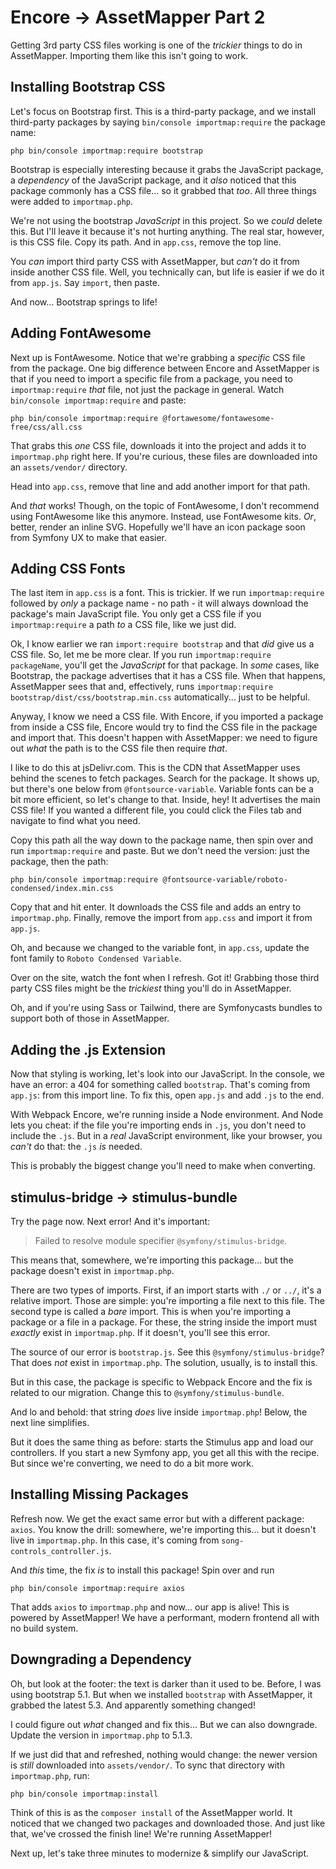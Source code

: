 # Encore -> AssetMapper Part 2

Getting 3rd party CSS files working is one of the *trickier* things to do in
AssetMapper. Importing them like this isn't going to work.

## Installing Bootstrap CSS

Let's focus on Bootstrap first. This is a third-party package, and we install
third-party packages by saying `bin/console importmap:require` the package name:

```terminal-silent
php bin/console importmap:require bootstrap
```

Bootstrap is especially interesting because it grabs the JavaScript package, a
*dependency* of the JavaScript package, and it *also* noticed that this package
commonly has a CSS file... so it grabbed that *too*. All three things were
added to `importmap.php`.

We're not using the bootstrap *JavaScript* in this project. So we *could* delete
this. But I'll leave it because it's not hurting anything. The real star, however,
is this CSS file. Copy its path. And in `app.css`, remove the top line.

You *can* import third party CSS with AssetMapper, but *can't* do it from inside
another CSS file. Well, you technically can, but life is easier if we do it from
`app.js`. Say `import`, then paste.

And now... Bootstrap springs to life!

## Adding FontAwesome

Next up is FontAwesome. Notice that we're grabbing a *specific* CSS file from the
package. One big difference between Encore and AssetMapper is that if you need to
import a specific file from a package, you need to `importmap:require` *that* file,
not just the package in general. Watch `bin/console importmap:require` and
paste:

```terminal-silent
php bin/console importmap:require @fortawesome/fontawesome-free/css/all.css
```

That grabs this *one* CSS file, downloads it into the project and adds it to
`importmap.php` right here. If you're curious, these files are downloaded into
an `assets/vendor/` directory.

Head into `app.css`, remove that line and add another import for that path.

And *that* works! Though, on the topic of FontAwesome, I don't recommend using
FontAwesome like this anymore. Instead, use FontAwesome kits.
*Or*, better, render an inline SVG. Hopefully we'll have an icon package soon
from Symfony UX to make that easier.

## Adding CSS Fonts

The last item in `app.css` is a font. This is trickier. If we run `importmap:require`
followed by *only* a package name - no path - it will always download the package's
main JavaScript file. You only get a CSS file if you `importmap:require` a path
*to* a CSS file, like we just did.

Ok, I know earlier we ran `import:require bootstrap` and that *did* give us a CSS
file. So, let me be more clear. If you run `importmap:require packageName`, you'll
get the *JavaScript* for that package. In *some* cases, like Bootstrap, the package
advertises that it has a CSS file. When that happens, AssetMapper sees that and,
effectively, runs `importmap:require bootstrap/dist/css/bootstrap.min.css`
automatically... just to be helpful.

Anyway, I know we need a CSS file. With Encore, if you imported a package from
inside a CSS file, Encore would try to find the CSS file in the package and import
that. This doesn't happen with AssetMapper: we need to figure out *what* the path
is to the CSS file then require *that*.

I like to do this at jsDelivr.com. This is the CDN that AssetMapper uses behind
the scenes to fetch packages. Search for the package. It shows up, but there's
one below from `@fontsource-variable`. Variable fonts can be a bit more efficient,
so let's change to that. Inside, hey! It advertises the main CSS file!
If you wanted a different file, you could click the Files tab and navigate to find
what you need.

Copy this path all the way down to the package name, then spin over and run
`importmap:require` and paste. But we don't need the version: just
the package, then the path:

```terminal-silent
php bin/console importmap:require @fontsource-variable/roboto-condensed/index.min.css
```

Copy that and hit enter. It downloads the CSS file and adds an entry to
`importmap.php`. Finally, remove the import from `app.css` and import it from
`app.js`.

Oh, and because we changed to the variable font, in `app.css`, update the font family
to `Roboto Condensed Variable`.

Over on the site, watch the font when I refresh. Got it! Grabbing those third
party CSS files might be the *trickiest* thing you'll do in AssetMapper.

Oh, and if you're using Sass or Tailwind, there are Symfonycasts bundles to 
support both of those in AssetMapper.

## Adding the .js Extension

Now that styling is working, let's look into our JavaScript. In the console, we
have an error: a 404 for something called `bootstrap`. That's coming from
`app.js`: from this import line. To fix this, open `app.js` and add `.js` to the
end.

With Webpack Encore, we're running inside a Node environment. And Node
lets you cheat: if the file you're importing ends in `.js`, you don't need to
include the `.js`. But in a *real* JavaScript environment, like your browser, you
*can't* do that: the `.js` *is* needed.

This is probably the biggest change you'll need to make when converting.

## stimulus-bridge -> stimulus-bundle

Try the page now. Next error! And it's important:

> Failed to resolve module specifier `@symfony/stimulus-bridge`.

This means that, somewhere, we're importing this package... but the package doesn't
exist in `importmap.php`.

There are two types of imports. First, if an import starts with `./` or `../`,
it's a relative import. Those are simple: you're importing a file next to this
file. The second type is called a *bare* import. This is when you're importing a
package or a file in a package. For these, the string inside the import must *exactly*
exist in `importmap.php`. If it doesn't, you'll see this error.

The source of our error is `bootstrap.js`. See this `@symfony/stimulus-bridge`?
That does *not* exist in `importmap.php`. The solution, usually, is to install
this.

But in this case, the package is specific to Webpack Encore and the fix is related
to our migration. Change this to `@symfony/stimulus-bundle`.

And lo and behold: that string *does* live inside `importmap.php`! Below, the
next line simplifies.

But it does the same thing as before: starts the Stimulus app and load our controllers.
If you start a new Symfony app, you get all this with the recipe. But since we're
converting, we need to do a bit more work.

## Installing Missing Packages

Refresh now. We get the exact same error but with a different package:
`axios`. You know the drill: somewhere, we're importing this... but it
doesn't live in `importmap.php`. In this case, it's coming from
`song-controls_controller.js`.

And *this* time, the fix *is* to install this package! Spin over and run

```terminal
php bin/console importmap:require axios
```

That adds `axios` to `importmap.php` and now... our app is alive! This is
powered by AssetMapper! We have a performant, modern frontend all with no build system.

## Downgrading a Dependency

Oh, but look at the footer: the text is darker than it used to be. Before,
I was using bootstrap 5.1. But when we installed `bootstrap` with AssetMapper,
it grabbed the latest 5.3. And apparently something changed!

I could figure out *what* changed and fix this... But we can also downgrade.
Update the version in `importmap.php` to 5.1.3.

If we just did that and refreshed, nothing would change: the newer version is *still*
downloaded into `assets/vendor/`. To sync that directory with `importmap.php`, run:

```terminal
php bin/console importmap:install
```

Think of this is as the `composer install` of the AssetMapper world. It noticed
that we changed two packages and downloaded those. And just like that, we've crossed
the finish line! We're running AssetMapper!

Next up, let's take three minutes to modernize & simplify our JavaScript.
